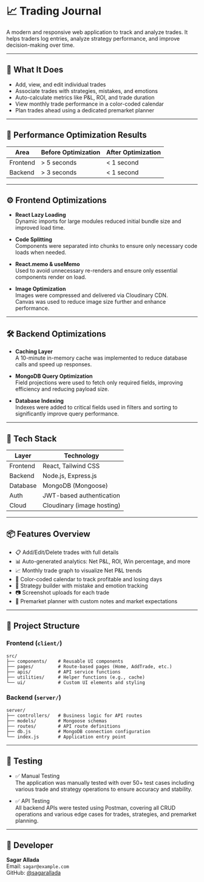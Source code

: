 # 📈 Trading Journal

A modern and responsive web application to track and analyze trades. It helps traders log entries, analyze strategy performance, and improve decision-making over time.

---

## 🧠 What It Does

- Add, view, and edit individual trades  
- Associate trades with strategies, mistakes, and emotions  
- Auto-calculate metrics like P&L, ROI, and trade duration  
- View monthly trade performance in a color-coded calendar  
- Plan trades ahead using a dedicated premarket planner  

---

## 🚀 Performance Optimization Results

| Area     | Before Optimization | After Optimization |
|----------|---------------------|--------------------|
| Frontend | > 5 seconds         | < 1 second         |
| Backend  | > 3 seconds         | < 1 second         |

---

## ⚙️ Frontend Optimizations

- **React Lazy Loading**  
  Dynamic imports for large modules reduced initial bundle size and improved load time.

- **Code Splitting**  
  Components were separated into chunks to ensure only necessary code loads when needed.

- **React.memo & useMemo**  
  Used to avoid unnecessary re-renders and ensure only essential components render on load.

- **Image Optimization**  
  Images were compressed and delivered via Cloudinary CDN.  
  Canvas was used to reduce image size further and enhance performance.

---

## 🛠 Backend Optimizations

- **Caching Layer**  
  A 10-minute in-memory cache was implemented to reduce database calls and speed up responses.

- **MongoDB Query Optimization**  
  Field projections were used to fetch only required fields, improving efficiency and reducing payload size.

- **Database Indexing**  
  Indexes were added to critical fields used in filters and sorting to significantly improve query performance.

---

## 🧱 Tech Stack

| Layer     | Technology                |
|-----------|---------------------------|
| Frontend  | React, Tailwind CSS       |
| Backend   | Node.js, Express.js       |
| Database  | MongoDB (Mongoose)        |
| Auth      | JWT-based authentication  |
| Cloud     | Cloudinary (image hosting)|

---

## 📦 Features Overview

- 📋 Add/Edit/Delete trades with full details  
- 📊 Auto-generated analytics: Net P&L, ROI, Win percentage, and more  
- 📈 Monthly trade graph to visualize Net P&L trends  
- 📆 Color-coded calendar to track profitable and losing days  
- 🧠 Strategy builder with mistake and emotion tracking  
- 📷 Screenshot uploads for each trade  
- 📝 Premarket planner with custom notes and market expectations  

---

## 📂 Project Structure

### Frontend (`client/`)
```
src/
├── components/    # Reusable UI components 
├── pages/         # Route-based pages (Home, AddTrade, etc.)
├── apis/          # API service functions
├── utilities/     # Helper functions (e.g., cache)
└── ui/            # Custom UI elements and styling
```

### Backend (`server/`)
```
server/
├── controllers/   # Business logic for API routes
├── models/        # Mongoose schemas
├── routes/        # API route definitions
├── db.js          # MongoDB connection configuration
└── index.js       # Application entry point
```

---

## 🧪 Testing

- ✅ Manual Testing  
  The application was manually tested with over 50+ test cases including various trade and strategy operations to ensure accuracy and stability.

- ✅ API Testing  
  All backend APIs were tested using Postman, covering all CRUD operations and various edge cases for trades, strategies, and premarket planning.

---

## 👤 Developer

**Sagar Allada**  
Email: `sagar@example.com`  
GitHub: [@sagarallada](https://github.com/sagarallada)
